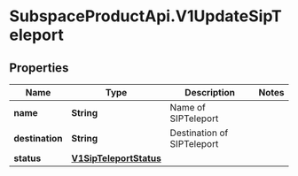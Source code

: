 # SubspaceProductApi.V1UpdateSipTeleport

## Properties

Name | Type | Description | Notes
------------ | ------------- | ------------- | -------------
**name** | **String** | Name of SIPTeleport | 
**destination** | **String** | Destination of SIPTeleport | 
**status** | [**V1SipTeleportStatus**](V1SipTeleportStatus.md) |  | 


